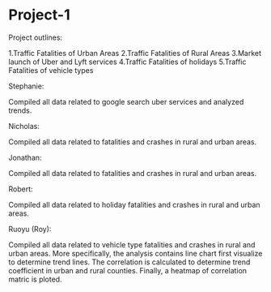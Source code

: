 # Project-1

Project outlines:

1.Traffic Fatalities of Urban Areas
2.Traffic Fatalities of Rural Areas
3.Market launch of Uber and Lyft services
4.Traffic Fatalities of holidays
5.Traffic Fatalities of vehicle types

Stephanie:

Compiled all data related to google search uber services and analyzed trends.

Nicholas:

Compiled all data related to fatalities and crashes in rural and urban areas.

Jonathan:

Compiled all data related to fatalities and crashes in rural and urban areas.

Robert:

Compiled all data related to holiday fatalities and crashes in rural and urban areas.

Ruoyu (Roy):

Compiled all data related to vehicle type fatalities and crashes in rural and urban areas.
More specifically, the analysis contains line chart first visualize to determine trend lines.
The correlation is calculated to determine trend coefficient in urban and rural counties.
Finally, a heatmap of correlation matric is ploted.